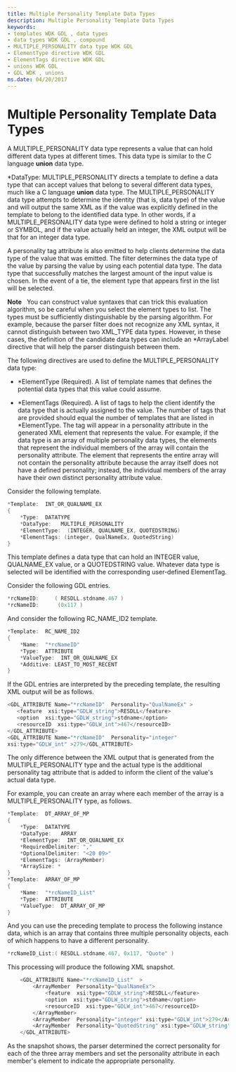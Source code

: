 ```yaml
---
title: Multiple Personality Template Data Types
description: Multiple Personality Template Data Types
keywords:
- templates WDK GDL , data types
- data types WDK GDL , compound
- MULTIPLE_PERSONALITY data type WDK GDL
- ElementType directive WDK GDL
- ElementTags directive WDK GDL
- unions WDK GDL
- GDL WDK , unions
ms.date: 04/20/2017
---
```


# Multiple Personality Template Data Types


A MULTIPLE\_PERSONALITY data type represents a value that can hold different data types at different times. This data type is similar to the C language **union** data type.

\*DataType: MULTIPLE\_PERSONALITY directs a template to define a data type that can accept values that belong to several different data types, much like a C language **union** data type. The MULTIPLE\_PERSONALITY data type attempts to determine the identity (that is, data type) of the value and will output the same XML as if the value was explicitly defined in the template to belong to the identified data type. In other words, if a MULTIPLE\_PERSONALITY data type were defined to hold a string or integer or SYMBOL, and if the value actually held an integer, the XML output will be that for an integer data type.

A personality tag attribute is also emitted to help clients determine the data type of the value that was emitted. The filter determines the data type of the value by parsing the value by using each potential data type. The data type that successfully matches the largest amount of the input value is chosen. In the event of a tie, the element type that appears first in the list will be selected.

**Note**   You can construct value syntaxes that can trick this evaluation algorithm, so be careful when you select the element types to list. The types must be sufficiently distinguishable by the parsing algorithm. For example, because the parser filter does not recognize any XML syntax, it cannot distinguish between two XML\_TYPE data types. However, in these cases, the definition of the candidate data types can include an \*ArrayLabel directive that will help the parser distinguish between them.

 

The following directives are used to define the MULTIPLE\_PERSONALITY data type:

-   \*ElementType (Required). A list of template names that defines the potential data types that this value could assume.

-   \*ElementTags (Required). A list of tags to help the client identify the data type that is actually assigned to the value. The number of tags that are provided should equal the number of templates that are listed in \*ElementType. The tag will appear in a personality attribute in the generated XML element that represents the value. For example, if the data type is an array of multiple personality data types, the elements that represent the individual members of the array will contain the personality attribute. The element that represents the entire array will not contain the personality attribute because the array itself does not have a defined personality; instead, the individual members of the array have their own distinct personality attribute value.

Consider the following template.

```cpp
*Template:  INT_OR_QUALNAME_EX
{
    *Type:  DATATYPE
    *DataType:   MULTIPLE_PERSONALITY
    *ElementType:  (INTEGER, QUALNAME_EX, QUOTEDSTRING)
    *ElementTags: (integer, QualNameEx, QuotedString)
}
```

This template defines a data type that can hold an INTEGER value, QUALNAME\_EX value, or a QUOTEDSTRING value. Whatever data type is selected will be identified with the corresponding user-defined ElementTag.

Consider the following GDL entries.

```cpp
*rcNameID:     ( RESDLL.stdname.467 )  
*rcNameID:      (0x117 )  
```

And consider the following RC\_NAME\_ID2 template.

```cpp
*Template:  RC_NAME_ID2
{
    *Name:  "*rcNameID"
    *Type:  ATTRIBUTE
    *ValueType:  INT_OR_QUALNAME_EX
    *Additive: LEAST_TO_MOST_RECENT
}
```

If the GDL entries are interpreted by the preceding template, the resulting XML output will be as follows.

```cpp
<GDL_ATTRIBUTE Name="*rcNameID"  Personality="QualNameEx" >
   <feature  xsi:type="GDLW_string">RESDLL</feature>
   <option  xsi:type="GDLW_string">stdname</option>
   <resourceID  xsi:type="GDLW_int">467</resourceID>
</GDL_ATTRIBUTE>
<GDL_ATTRIBUTE Name="*rcNameID"  Personality="integer" 
xsi:type="GDLW_int" >279</GDL_ATTRIBUTE>
```

The only difference between the XML output that is generated from the MULTIPLE\_PERSONALITY type and the actual type is the additional personality tag attribute that is added to inform the client of the value's actual data type.

For example, you can create an array where each member of the array is a MULTIPLE\_PERSONALITY type, as follows.

```cpp
*Template:  DT_ARRAY_OF_MP
{
    *Type:  DATATYPE
    *DataType:   ARRAY
    *ElementType:  INT_OR_QUALNAME_EX
    *RequiredDelimiter: ","
    *OptionalDelimiter: "<20 09>"
    *ElementTags: (ArrayMember)
    *ArraySize: *
}
*Template:  ARRAY_OF_MP
{
    *Name:  "*rcNameID_List"
    *Type:  ATTRIBUTE
    *ValueType:  DT_ARRAY_OF_MP
}
```

And you can use the preceding template to process the following instance data, which is an array that contains three multiple personality objects, each of which happens to have a different personality.

```cpp
*rcNameID_List:( RESDLL.stdname.467, 0x117, "Quote" )
```

This processing will produce the following XML snapshot.

```cpp
    <GDL_ATTRIBUTE Name="*rcNameID_List"  >
        <ArrayMember  Personality="QualNameEx">
            <feature  xsi:type="GDLW_string">RESDLL</feature>
            <option  xsi:type="GDLW_string">stdname</option>
            <resourceID  xsi:type="GDLW_int">467</resourceID>
        </ArrayMember>
        <ArrayMember  Personality="integer" xsi:type="GDLW_int">279</ArrayMember>
        <ArrayMember  Personality="QuotedString" xsi:type="GDLW_string">Quote</ArrayMember>
    </GDL_ATTRIBUTE>
```

As the snapshot shows, the parser determined the correct personality for each of the three array members and set the personality attribute in each member's element to indicate the appropriate personality.

 

 




